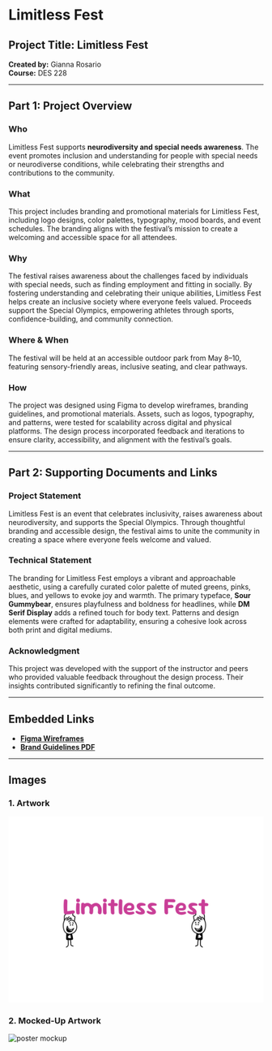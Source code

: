 # Limitless Fest  

## Project Title: Limitless Fest  
**Created by:** Gianna Rosario  
**Course:** DES 228  

---

## Part 1: Project Overview  

### Who  
Limitless Fest supports **neurodiversity and special needs awareness**. The event promotes inclusion and understanding for people with special needs or neurodiverse conditions, while celebrating their strengths and contributions to the community.  

### What  
This project includes branding and promotional materials for Limitless Fest, including logo designs, color palettes, typography, mood boards, and event schedules. The branding aligns with the festival’s mission to create a welcoming and accessible space for all attendees.  

### Why  
The festival raises awareness about the challenges faced by individuals with special needs, such as finding employment and fitting in socially. By fostering understanding and celebrating their unique abilities, Limitless Fest helps create an inclusive society where everyone feels valued. Proceeds support the Special Olympics, empowering athletes through sports, confidence-building, and community connection.  

### Where & When  
The festival will be held at an accessible outdoor park from May 8–10, featuring sensory-friendly areas, inclusive seating, and clear pathways.  

### How  
The project was designed using Figma to develop wireframes, branding guidelines, and promotional materials. Assets, such as logos, typography, and patterns, were tested for scalability across digital and physical platforms. The design process incorporated feedback and iterations to ensure clarity, accessibility, and alignment with the festival’s goals.  

---

## Part 2: Supporting Documents and Links  

### Project Statement  
Limitless Fest is an event that celebrates inclusivity, raises awareness about neurodiversity, and supports the Special Olympics. Through thoughtful branding and accessible design, the festival aims to unite the community in creating a space where everyone feels welcome and valued.  

### Technical Statement  
The branding for Limitless Fest employs a vibrant and approachable aesthetic, using a carefully curated color palette of muted greens, pinks, blues, and yellows to evoke joy and warmth. The primary typeface, **Sour Gummybear**, ensures playfulness and boldness for headlines, while **DM Serif Display** adds a refined touch for body text. Patterns and design elements were crafted for adaptability, ensuring a cohesive look across both print and digital mediums.  

### Acknowledgment  
This project was developed with the support of the instructor and peers who provided valuable feedback throughout the design process. Their insights contributed significantly to refining the final outcome.  

---

## Embedded Links  

- **[Figma Wireframes](https://www.figma.com/design/tPx3IQ1ZgURpaXPQZMg32v/GiannaR-DES228Wireframes?node-id=0-1&node-type=canvas&t=lXxRzA99XegIyeX1-0)**  
- **[Brand Guidelines PDF](file-qR5e6CniPFf3ZVHyuNwKHpMV)**  

---

## Images  

### 1. Artwork  
![Festival Artwork ](img/limit.png "Optional title for poster")  

### 2. Mocked-Up Artwork  
![poster mockup](img/poster.png "Optional title for poster")






